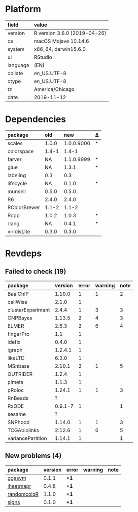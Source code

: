 # Platform

|field    |value                        |
|:--------|:----------------------------|
|version  |R version 3.6.0 (2019-04-26) |
|os       |macOS Mojave 10.14.6         |
|system   |x86_64, darwin15.6.0         |
|ui       |RStudio                      |
|language |(EN)                         |
|collate  |en_US.UTF-8                  |
|ctype    |en_US.UTF-8                  |
|tz       |America/Chicago              |
|date     |2019-11-12                   |

# Dependencies

|package      |old   |new        |Δ  |
|:------------|:-----|:----------|:--|
|scales       |1.0.0 |1.0.0.9000 |*  |
|colorspace   |1.4-1 |1.4-1      |   |
|farver       |NA    |1.1.0.9999 |*  |
|glue         |NA    |1.3.1      |*  |
|labeling     |0.3   |0.3        |   |
|lifecycle    |NA    |0.1.0      |*  |
|munsell      |0.5.0 |0.5.0      |   |
|R6           |2.4.0 |2.4.0      |   |
|RColorBrewer |1.1-2 |1.1-2      |   |
|Rcpp         |1.0.2 |1.0.3      |*  |
|rlang        |NA    |0.4.1      |*  |
|viridisLite  |0.3.0 |0.3.0      |   |

# Revdeps

## Failed to check (19)

|package           |version |error |warning |note |
|:-----------------|:-------|:-----|:-------|:----|
|BaalChIP          |1.10.0  |1     |1       |2    |
|cellWise          |2.1.0   |1     |        |     |
|clusterExperiment |2.4.4   |1     |3       |3    |
|CNPBayes          |1.13.5  |2     |4       |3    |
|ELMER             |2.8.3   |2     |6       |4    |
|fingerPro         |1.1     |1     |        |     |
|idefix            |0.4.0   |1     |        |     |
|igraph            |1.2.4.1 |1     |        |     |
|likeLTD           |6.3.0   |1     |        |     |
|MSnbase           |2.10.1  |2     |1       |5    |
|OUTRIDER          |1.2.4   |1     |        |     |
|pimeta            |1.1.3   |1     |        |     |
|pRoloc            |1.24.1  |1     |1       |3    |
|RnBeads           |?       |      |        |     |
|RxODE             |0.9.1-7 |1     |        |1    |
|sesame            |?       |      |        |     |
|SNPhood           |1.14.0  |1     |1       |3    |
|TCGAbiolinks      |2.12.6  |1     |6       |5    |
|variancePartition |1.14.1  |1     |        |1    |

## New problems (4)

|package                                |version |error  |warning |note |
|:--------------------------------------|:-------|:------|:-------|:----|
|[ggasym](problems.md#ggasym)           |0.1.1   |__+1__ |        |     |
|[iheatmapr](problems.md#iheatmapr)     |0.4.8   |__+1__ |        |     |
|[randomcoloR](problems.md#randomcolor) |1.1.0   |__+1__ |        |     |
|[signs](problems.md#signs)             |0.1.0   |__+1__ |        |     |

